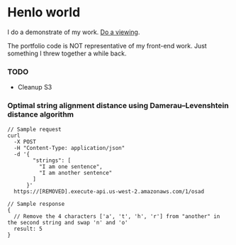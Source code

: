 # Henlo world

I do a demonstrate of my work. [Do a viewing](https://www.kyoseong.com).

The portfolio code is NOT representative of my front-end work. Just something I threw together a while back.

### TODO

* Cleanup S3

### Optimal string alignment distance using Damerau–Levenshtein distance algorithm

```
// Sample request
curl
  -X POST
  -H "Content-Type: application/json"
  -d '{
        "strings": [
          "I am one sentence",
          "I am another sentence"
        ]
      }'
  https://[REMOVED].execute-api.us-west-2.amazonaws.com/1/osad

// Sample response
{
  // Remove the 4 characters ['a', 't', 'h', 'r'] from "another" in the second string and swap 'n' and 'o'
  result: 5
}
```
